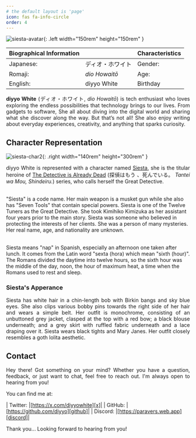 ```yaml
---
# the default layout is 'page'
icon: fas fa-info-circle
order: 4
---
```


![siesta-avatar](https://dyo.pages.dev/img/diyyo/siesta-peace.png){: .left width="150rem" height="150rem" }

|Biographical Information||Characteristics|
|-|-|-|
|Japanese: |ディオ・ホワイト|Gender: |Female|
|Romaji: |*dio Howaitō*|Age: |18 (2025)|
|English: |diyyo White|Birthday |Unknown|

<p style='text-align: justify;'><b>diyyo White</b> (ディオ・ホワイト, <i>dio Howaitō</i>) is tech enthusiast who loves exploring the endless possibilities that technology brings to our lives. From gadgets to software, She all about diving into the digital world and sharing what she discover along the way. But that’s not all! She also enjoy writing about everyday experiences, creativity, and anything that sparks curiosity.</p>

## Character Representation

![siesta-char2](https://dyo.pages.dev/img/diyyo/siesta-char2.png){: .right width="140rem" height="300rem" }

<p style='text-align: justify;'>diyyo White is represented with a character named <a href="https://the-detective-is-already-dead.fandom.com/wiki/Siesta">Siesta</a>, she is the titular heroine of <a href="https://the-detective-is-already-dead.fandom.com/">The Detective is Already Dead</a> (探偵はもう 、死んでいる。 <i>Tantei wa Mou, Shindeiru.</i>) series, who calls herself the Great Detective.<br><br>

"Siesta" is a code name. Her main weapon is a musket gun while she also has "Seven Tools" that contain special powers. Siesta is one of the Twelve Tuners as the Great Detective. She took Kimihiko Kimizuka as her assistant four years prior to the main story. Siesta was someone who believed in protecting the interests of her clients. She was a person of many mysteries. Her real name, age, and nationality are unknown.<br><br>

Siesta means "nap" in Spanish, especially an afternoon one taken after lunch. It comes from the Latin word "sexta (hora) which mean "sixth (hour)". The Romans divided the daytime into twelve hours, so the sixth hour was the middle of the day, noon, the hour of maximum heat, a time when the Romans used to rest and sleep.</p>

### Siesta's Apperance

<p style='text-align: justify;'>Siesta has white hair in a chin-length bob with Birkin bangs and sky blue eyes. She also clips various bobby pins towards the right side of her hair and wears a simple belt. Her outfit is monochrome, consisting of an unbuttoned grey jacket, clasped at the top with a red bow; a black blouse underneath; and a grey skirt with ruffled fabric underneath and a lace draping over it. Siesta wears black tights and Mary Janes. Her outfit closely resembles a goth lolita aesthetic.</p>

## Contact

<p style='text-align: justify;'>Hey there! Got something on your mind? Whether you have a question, feedback, or just want to chat, feel free to reach out. I'm always open to hearing from you!</p>

You can find me at:

|<i class="fa-brands fa-x-twitter"></i> Twitter: |[https://x.com/diyyowhite][x]|
|<i class="fa-brands fa-github"></i> GitHub: |[https://github.com/diyyo][github]|
|<i class="fa-brands fa-discord"></i> Discord: |[https://paravers.web.app][discord]|

Thank you... Looking forward to hearing from you!

[x]: https://x.com/diyyowhite
[github]: https://github.com/diyyo
[discord]: https://paravers.web.app